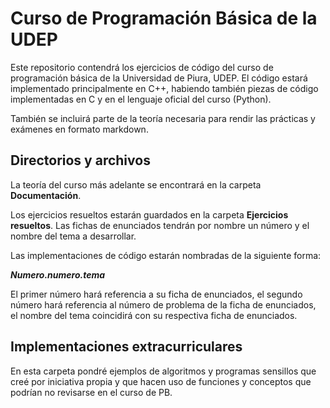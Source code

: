 # Curso de Programación Básica de la UDEP

Este repositorio contendrá los ejercicios de código del curso de programación básica de la Universidad de Piura, UDEP. El código estará implementado principalmente en C++, habiendo también piezas de código implementadas en C y en el lenguaje oficial del curso (Python). 

También se incluirá parte de la teoría necesaria para rendir las prácticas y exámenes en formato markdown.

## Directorios y archivos

La teoría del curso más adelante se encontrará en la carpeta **Documentación**. 

Los ejercicios resueltos estarán guardados en la carpeta **Ejercicios resueltos**.
Las fichas de enunciados tendrán por nombre un número y el nombre del tema a desarrollar.

Las implementaciones de código estarán nombradas de la siguiente forma:

***Numero.numero.tema***

El primer número hará referencia a su ficha de enunciados, el segundo número hará referencia al número de problema de la ficha de enunciados, el nombre del tema coincidirá con su respectiva ficha de enunciados.

## Implementaciones extracurriculares

En esta carpeta pondré ejemplos de algoritmos y programas sensillos que creé por iniciativa propia y que hacen uso de funciones y conceptos que podrían no revisarse en el curso de PB.